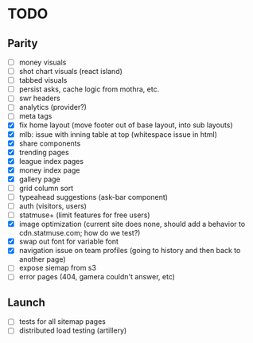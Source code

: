 # TODO

## Parity

- [ ] money visuals
- [ ] shot chart visuals (react island)
- [ ] tabbed visuals
- [ ] persist asks, cache logic from mothra, etc.
- [ ] swr headers
- [ ] analytics (provider?)
- [ ] meta tags
- [x] fix home layout (move footer out of base layout, into sub layouts)
- [x] mlb: issue with inning table at top (whitespace issue in html)
- [x] share components
- [x] trending pages
- [x] league index pages
- [x] money index page
- [x] gallery page
- [ ] grid column sort
- [ ] typeahead suggestions (ask-bar component)
- [ ] auth (visitors, users)
- [ ] statmuse+ (limit features for free users)
- [x] image optimization (current site does none, should add a behavior to cdn.statmuse.com; how do we test?)
- [x] swap out font for variable font
- [x] navigation issue on team profiles (going to history and then back to another page)
- [ ] expose siemap from s3
- [ ] error pages (404, gamera couldn't answer, etc)

## Launch

- [ ] tests for all sitemap pages
- [ ] distributed load testing (artillery)
